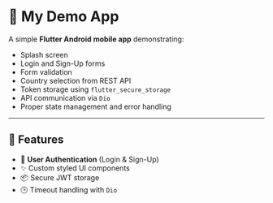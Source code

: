 # 📱 My Demo App

A simple **Flutter Android mobile app** demonstrating:

- Splash screen
- Login and Sign-Up forms
- Form validation
- Country selection from REST API
- Token storage using `flutter_secure_storage`
- API communication via `Dio`
- Proper state management and error handling

---

## 🚀 Features

- 🔐 **User Authentication** (Login & Sign-Up)
- ✨ Custom styled UI components
- 📦 Secure JWT storage
- 🕒 Timeout handling with `Dio`
